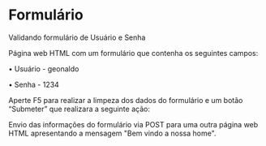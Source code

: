 # Formulário
Validando formulário de Usuário e Senha

Página web HTML com um formulário que contenha os seguintes campos: 

• Usuário - geonaldo

• Senha - 1234

Aperte F5 para realizar a limpeza dos dados do formulário e um botão “Submeter” que realizara a seguinte ação: 

Envio das informações do formulário via POST para uma outra página web HTML apresentando a mensagem "Bem vindo a nossa home".
